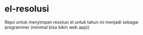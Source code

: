 # el-resolusi
Repo untuk menyimpan resolusi el untuk tahun ini menjadi sebagai programmer (minimal bisa bikin web app))
